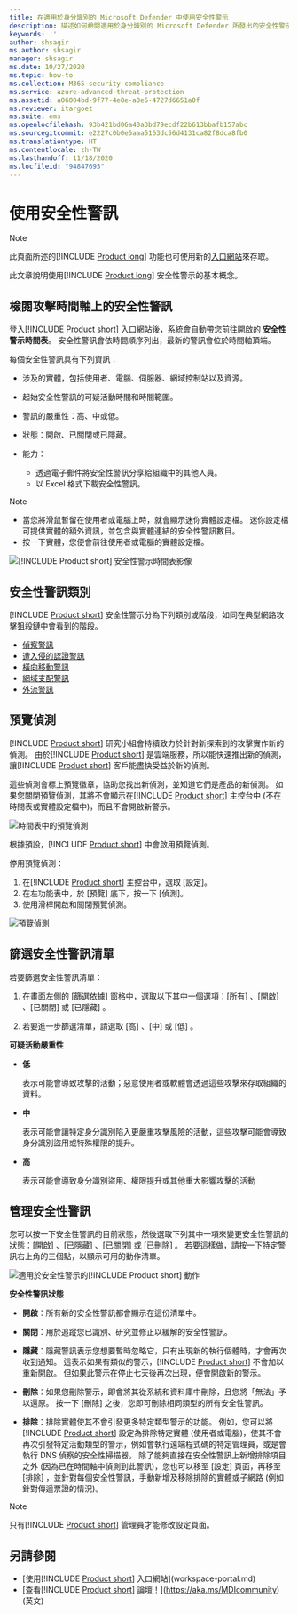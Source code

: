 ```yaml
---
title: 在適用於身分識別的 Microsoft Defender 中使用安全性警示
description: 描述如何檢閱適用於身分識別的 Microsoft Defender 所發出的安全性警示
keywords: ''
author: shsagir
ms.author: shsagir
manager: shsagir
ms.date: 10/27/2020
ms.topic: how-to
ms.collection: M365-security-compliance
ms.service: azure-advanced-threat-protection
ms.assetid: a06004bd-9f77-4e8e-a0e5-4727d6651a0f
ms.reviewer: itargoet
ms.suite: ems
ms.openlocfilehash: 93b421bd06a40a3bd79ecdf22b613bbafb157abc
ms.sourcegitcommit: e2227c0b0e5aaa5163dc56d4131ca82f8dca8fb0
ms.translationtype: HT
ms.contentlocale: zh-TW
ms.lasthandoff: 11/18/2020
ms.locfileid: "94847695"
---
```

# <a name="working-with-security-alerts"></a>使用安全性警訊

> [!NOTE]
> 此頁面所述的[!INCLUDE [Product long](includes/product-long.md)] 功能也可使用新的[入口網站](https://portal.cloudappsecurity.com)來存取。

此文章說明使用[!INCLUDE [Product long](includes/product-long.md)] 安全性警示的基本概念。

<a name="review-suspicious-activities-on-the-attack-time-line"></a>

## <a name="review-security-alerts-on-the-attack-timeline"></a>檢閱攻擊時間軸上的安全性警訊 

登入[!INCLUDE [Product short](includes/product-short.md)] 入口網站後，系統會自動帶您前往開啟的 **安全性警示時間表**。 安全性警訊會依時間順序列出，最新的警訊會位於時間軸頂端。

每個安全性警訊具有下列資訊：

- 涉及的實體，包括使用者、電腦、伺服器、網域控制站以及資源。

- 起始安全性警訊的可疑活動時間和時間範圍。
- 警訊的嚴重性：高、中或低。
- 狀態：開啟、已關閉或已隱藏。
- 能力：
  - 透過電子郵件將安全性警訊分享給組織中的其他人員。
  - 以 Excel 格式下載安全性警訊。

> [!NOTE]
>
> - 當您將滑鼠暫留在使用者或電腦上時，就會顯示迷你實體設定檔。 迷你設定檔可提供實體的額外資訊，並包含與實體連結的安全性警訊數目。
> - 按一下實體，您便會前往使用者或電腦的實體設定檔。

![[!INCLUDE [Product short](includes/product-short.md)] 安全性警示時間表影像](media/sa-timeline.png)

## <a name="security-alert-categories"></a>安全性警訊類別

[!INCLUDE [Product short](includes/product-short.md)] 安全性警示分為下列類別或階段，如同在典型網路攻擊狙殺鏈中會看到的階段。

- [偵察警訊](reconnaissance-alerts.md)
- [遭入侵的認證警訊](compromised-credentials-alerts.md)
- [橫向移動警訊](lateral-movement-alerts.md)
- [網域支配警訊](domain-dominance-alerts.md)
- [外流警訊](exfiltration-alerts.md)

## <a name="preview-detections"></a>預覽偵測 <a name="preview-detections"></a>

[!INCLUDE [Product short](includes/product-short.md)] 研究小組會持續致力於針對新探索到的攻擊實作新的偵測。 由於[!INCLUDE [Product short](includes/product-short.md)] 是雲端服務，所以能快速推出新的偵測，讓[!INCLUDE [Product short](includes/product-short.md)] 客戶能盡快受益於新的偵測。

這些偵測會標上預覽徽章，協助您找出新偵測，並知道它們是產品的新偵測。 如果您關閉預覽偵測，其將不會顯示在[!INCLUDE [Product short](includes/product-short.md)] 主控台中 (不在時間表或實體設定檔中)，而且不會開啟新警示。

![時間表中的預覽偵測](media/preview-detection-in-timeline.png)

根據預設，[!INCLUDE [Product short](includes/product-short.md)] 中會啟用預覽偵測。

停用預覽偵測：

1. 在[!INCLUDE [Product short](includes/product-short.md)] 主控台中，選取 [設定]。
1. 在左功能表中，於 [預覽] 底下，按一下 [偵測]。
1. 使用滑桿開啟和關閉預覽偵測。

![預覽偵測](media/preview-detections.png)

## <a name="filter-security-alerts-list"></a>篩選安全性警訊清單

若要篩選安全性警訊清單：

1. 在畫面左側的 [篩選依據]  窗格中，選取以下其中一個選項︰[所有]  、[開啟]  、[已關閉]  或 [已隱藏]  。

1. 若要進一步篩選清單，請選取 [高]  、[中]  或 [低]  。

**可疑活動嚴重性**

- **低**

    表示可能會導致攻擊的活動；惡意使用者或軟體會透過這些攻擊來存取組織的資料。

- **中**

    表示可能會讓特定身分識別陷入更嚴重攻擊風險的活動，這些攻擊可能會導致身分識別盜用或特殊權限的提升。

- **高**

    表示可能會導致身分識別盜用、權限提升或其他重大影響攻擊的活動

## <a name="managing-security-alerts"></a>管理安全性警訊

您可以按一下安全性警訊的目前狀態，然後選取下列其中一項來變更安全性警訊的狀態：[開啟]  、[已隱藏]  、[已關閉]  或 [已刪除]  。
若要這樣做，請按一下特定警訊右上角的三個點，以顯示可用的動作清單。

![適用於安全性警示的[!INCLUDE [Product short](includes/product-short.md)] 動作](media/sa-actions.png)

**安全性警訊狀態**

- **開啟**：所有新的安全性警訊都會顯示在這份清單中。

- **關閉**：用於追蹤您已識別、研究並修正以緩解的安全性警訊。

- **隱藏**：隱藏警訊表示您想要暫時忽略它，只有出現新的執行個體時，才會再次收到通知。 這表示如果有類似的警示，[!INCLUDE [Product short](includes/product-short.md)] 不會加以重新開啟。 但如果此警示在停止七天後再次出現，便會開啟新的警示。

- **刪除**：如果您刪除警示，即會將其從系統和資料庫中刪除，且您將「無法」予以還原。 按一下 [刪除] 之後，您即可刪除相同類型的所有安全性警訊。

- **排除**：排除實體使其不會引發更多特定類型警示的功能。 例如，您可以將[!INCLUDE [Product short](includes/product-short.md)] 設定為排除特定實體 (使用者或電腦)，使其不會再次引發特定活動類型的警示，例如會執行遠端程式碼的特定管理員，或是會執行 DNS 偵察的安全性掃描器。 除了能夠直接在安全性警訊上新增排除項目之外 (因為已在時間軸中偵測到此警訊)，您也可以移至 [設定] 頁面，再移至 [排除]  ，並針對每個安全性警訊，手動新增及移除排除的實體或子網路 (例如針對傳遞票證的情況)。

> [!NOTE]
> 只有[!INCLUDE [Product short](includes/product-short.md)] 管理員才能修改設定頁面。

## <a name="see-also"></a>另請參閱

- [使用[!INCLUDE [Product short](includes/product-short.md)] 入口網站](workspace-portal.md)
- [查看[!INCLUDE [Product short](includes/product-short.md)] 論壇！](https://aka.ms/MDIcommunity)\(英文\)
